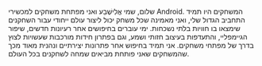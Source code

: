 שלום, שמי אֱלִישֶׁבַע ואני מפתחת משחקים למכשירי Android. המשחקים היו תמיד התחביב הגדול שלי, ואני מאמינה שכל משחק יכול ליצור עולם ייחודי עבור השחקנים שימצאו בו חוויות בלתי נשכחות. ימי עוברים בחיפושים אחר רעיונות חדשים, שיפור הגיימפליי, והתעדפות בעיצוב חזותי ושמע, וגם בפתרון חידות מורכבות שעשויות לצוץ בדרך של מפתחי משחקים. אני תמיד בחיפוש אחר פתרונות יצירתיים ונהנית מאוד מכך שהמשחקים שאני פותחת מביאים שמחה לשחקנים בכל העולם.
